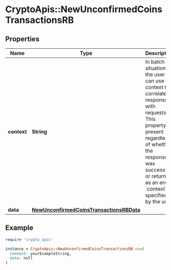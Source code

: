 # CryptoApis::NewUnconfirmedCoinsTransactionsRB

## Properties

| Name | Type | Description | Notes |
| ---- | ---- | ----------- | ----- |
| **context** | **String** | In batch situations the user can use the context to correlate responses with requests. This property is present regardless of whether the response was successful or returned as an error. &#x60;context&#x60; is specified by the user. | [optional] |
| **data** | [**NewUnconfirmedCoinsTransactionsRBData**](NewUnconfirmedCoinsTransactionsRBData.md) |  |  |

## Example

```ruby
require 'crypto_apis'

instance = CryptoApis::NewUnconfirmedCoinsTransactionsRB.new(
  context: yourExampleString,
  data: null
)
```

